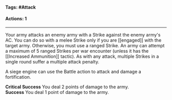 #### Tags: #Attack
#### Actions: 1
---
Your army attacks an enemy army with a Strike against the enemy army's AC. You can do so with a melee Strike only if you are [[engaged]] with the target army. Otherwise, you must use a ranged Strike. An army can attempt a maximum of 5 ranged Strikes per war encounter (unless it has the [[Increased Ammunition]] tactic). As with any attack, multiple Strikes in a single round suffer a multiple attack penalty.  
  
A siege engine can use the Battle action to attack and damage a fortification.  
  
**Critical Success** You deal 2 points of damage to the army.  
**Success** You deal 1 point of damage to the army.
